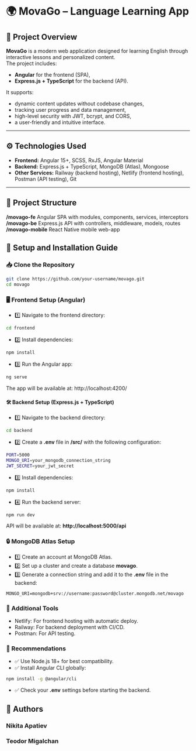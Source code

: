 # 🌍 MovaGo – Language Learning App

## 📝 Project Overview

**MovaGo** is a modern web application designed for learning English through interactive lessons and personalized content.  
The project includes:
- **Angular** for the frontend (SPA),
- **Express.js + TypeScript** for the backend (API).

It supports:
- dynamic content updates without codebase changes,
- tracking user progress and data management,
- high-level security with JWT, bcrypt, and CORS,
- a user-friendly and intuitive interface.

---

## ⚙️ Technologies Used
- **Frontend:** Angular 15+, SCSS, RxJS, Angular Material
- **Backend:** Express.js + TypeScript, MongoDB (Atlas), Mongoose
- **Other Services:** Railway (backend hosting), Netlify (frontend hosting), Postman (API testing), Git

---

## 📂 Project Structure
**/movago-fe**
Angular SPA with modules, components, services, interceptors
**/movago-be**
Express.js API with controllers, middleware, models, routes
**/movago-mobile**
React Native mobile web-app

## 🚀 Setup and Installation Guide

### 📥 Clone the Repository
```bash
git clone https://github.com/your-username/movago.git
cd movago
```

### 🖥️ Frontend Setup (Angular)
- 1️⃣ Navigate to the frontend directory:
```bash
cd frontend
```
- 2️⃣ Install dependencies:
```bash
npm install
```
- 3️⃣ Run the Angular app:
```bash
ng serve
```
The app will be available at: http://localhost:4200/

#### 🛠️ Backend Setup (Express.js + TypeScript)
- 1️⃣ Navigate to the backend directory:
```bash
cd backend
```
- 2️⃣ Create a **.env** file in **/src/** with the following configuration:
```bash
PORT=5000
MONGO_URI=your_mongodb_connection_string
JWT_SECRET=your_jwt_secret
```
- 3️⃣ Install dependencies:
```bash
npm install
```
- 4️⃣ Run the backend server:
```bash
npm run dev
```
API will be available at: **http://localhost:5000/api**

### 🔒 MongoDB Atlas Setup
- 1️⃣ Create an account at MongoDB Atlas.
- 2️⃣ Set up a cluster and create a database **movago**.
- 3️⃣ Generate a connection string and add it to the **.env** file in the backend:
```env
MONGO_URI=mongodb+srv://username:password@cluster.mongodb.net/movago
```
### 🔗 Additional Tools
- Netlify: For frontend hosting with automatic deploy.
- Railway: For backend deployment with CI/CD.
- Postman: For API testing.

### 📌 Recommendations
- ✅ Use Node.js 18+ for best compatibility.
- ✅ Install Angular CLI globally:
```bash
npm install -g @angular/cli
```
- ✅ Check your **.env** settings before starting the backend.

## 👥 Authors
### Nikita Apatiev
### Teodor Migalchan
